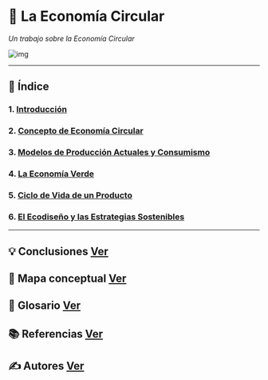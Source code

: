 # 🔄 La Economía Circular

_Un trabajo sobre la Economía Circular_

![img](img/)

---

## 📑 Índice

### 1. [Introducción](introduccion.md)
### 2. [Concepto de Economía Circular](concepto.md)
### 3. [Modelos de Producción Actuales y Consumismo](modelos.md)
### 4. [La Economía Verde](verde.md)
### 5. [Ciclo de Vida de un Producto](ciclo.md)
### 6. [El Ecodiseño y las Estrategias Sostenibles](ecodiseño.md)

---

## 💡 Conclusiones [Ver](conclusiones.md)

## 🧷 Mapa conceptual [Ver](mapa_conceptual.md)

## 📖 Glosario [Ver](glosario.md)

## 📚 Referencias [Ver](referencias.md)

## ✍️ Autores [Ver](autores.md)
